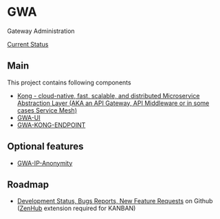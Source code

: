# GWA
Gateway Administration

[Current Status](https://github.com/BCDevOps/openshift-wiki/wiki/API-Management-Service-(Kong-Service-Mesh))

## Main
This project contains following components
* [Kong - cloud-native, fast, scalable, and distributed Microservice Abstraction Layer (AKA an API Gateway, API Middleware or in some cases Service Mesh)](https://github.com/kong/kong) 
* [GWA-UI](https://github.com/bcgov/gwa-ui)
* [GWA-KONG-ENDPOINT](https://github.com/bcgov/gwa-kong-endpoint)

## Optional features
* [GWA-IP-Anonymity](https://github.com/bcgov/gwa-ip-anonymity)

## Roadmap
* [Development Status, Bugs Reports, New Feature Requests](https://github.com/bcgov/gwa#boards?repos=78794616,135350893,135510604,135498841) on Github ([ZenHub](https://chrome.google.com/webstore/detail/zenhub-for-github/ogcgkffhplmphkaahpmffcafajaocjbd) extension required for KANBAN) 
